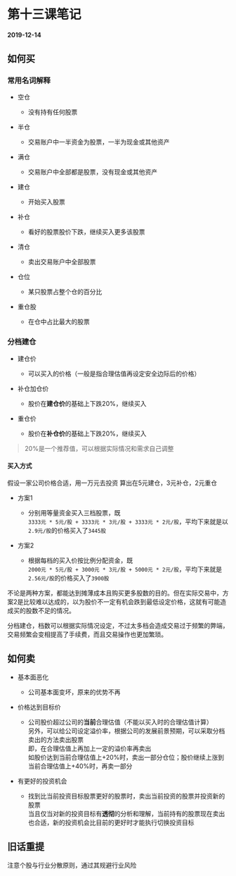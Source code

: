 # 第十三课笔记

#### 2019-12-14

## 如何买

### 常用名词解释

+ 空仓

  - 没有持有任何股票

+ 半仓

  - 交易账户中一半资金为股票，一半为现金或其他资产

+ 满仓

  - 交易账户中全部都是股票，没有现金或其他资产

+ 建仓

  - 开始买入股票

+ 补仓

  - 看好的股票股价下跌，继续买入更多该股票

+ 清仓

  - 卖出交易账户中全部股票

+ 仓位

  - 某只股票占整个仓的百分比

+ 重仓股

  - 在仓中占比最大的股票

### 分档建仓

+ 建仓价

  - 可以买入的价格（一般是指合理估值再设定安全边际后的价格）

+ 补仓加仓价

  - 股价在**建仓价**的基础上下跌20%，继续买入

+ 重仓价

  - 股价在**补仓价**的基础上下跌20%，继续买入

> 20%是一个推荐值，可以根据实际情况和需求自己调整

#### 买入方式

假设一家公司价格合适，用一万元去投资
算出在5元建仓，3元补仓，2元重仓

+ 方案1

  - 分别用等量资金买入三档股票，既<br/>`3333元 * 5元/股 + 3333元 * 3元/股 + 3333元 * 2元/股`，平均下来就是以`2.9元/股`的价格买入了`3445股`

+ 方案2

  - 根据每档的买入价按比例分配资金，既<br/>`2000元 * 5元/股 + 3000元 * 3元/股 + 5000元 * 2元/股`，平均下来就是`2.56元/股`的价格买入了`3900股`

不论是两种方案，都能达到摊薄成本且购买更多股数的目的。但在实际交易中，方案2是比较难以达成的，以为股价不一定有机会跌到最低设定价格，这就有可能造成买的股数不足的情况。

分档建仓，档数可以根据实际情况设定，不过太多档会造成交易过于频繁的弊端，交易频繁会变相提高了手续费，而且交易操作也更加繁琐。

## 如何卖

+ 基本面恶化

  - 公司基本面变坏，原来的优势不再

+ 价格达到目标价

  - 公司股价超过公司的**当前**合理估值（不能以买入时的合理估值计算）<br/>另外，可以给公司设定溢价率，根据公司的发展前景预期，可以采取分档卖出的方法卖出股票<br/>即，在合理估值上再加上一定的溢价率再卖出<br/>如股价达到当前合理估值上+20%时，卖出一部分仓位；股价继续上涨到当前合理估值上+40%时，再卖一部分

+ 有更好的投资机会

  - 找到比当前投资目标股票更好的股票时，卖出当前投资的股票并投资新的股票<br/>当且仅当对新的投资目标有**透彻**的分析和理解，当前持有的股票现在卖出也合适，新的投资机会比目前的更好时才能执行切换投资目标

## 旧话重提

注意个股与行业分散原则，通过其规避行业风险
